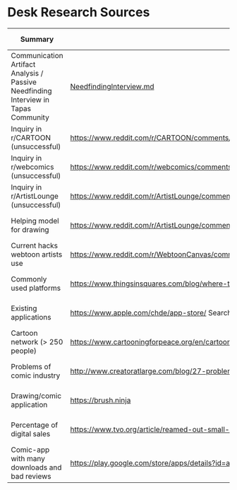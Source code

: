 # Desk Research Sources

| Summary                                                                            | Link                                                                                                    | Visit Date   |
| ---------------------------------------------------------------------------------- | ------------------------------------------------------------------------------------------------------- | ------------ |
| Communication Artifact Analysis / Passive Needfinding Interview in Tapas Community | [NeedfindingInterview.md](NeedfindingInterview.md)                                                      | Oct 05, 2022 |
| Inquiry in r/CARTOON (unsuccessful)                                                | https://www.reddit.com/r/CARTOON/comments/xr55wp/help_in_the_creation_process_of_a_novel_cartoon/       | Sep 29, 2022 |
| Inquiry in r/webcomics (unsuccessful)                                              | https://www.reddit.com/r/webcomics/comments/9nkc4t/heya_rwebcomics/iqcptdz/?context=3                   | Sep 29, 2022 |
| Inquiry in r/ArtistLounge (unsuccessful)                                           | https://www.reddit.com/r/ArtistLounge/comments/xr59lj/help_in_the_creation_process_of_a_novel_cartoon/  | Sep 29, 2022 |
| Helping model for drawing                                                          | https://www.reddit.com/r/ArtistLounge/comments/xqppl0/i_really_need_my_fellow_artists_help/             | Sep 29, 2022 |
| Current hacks webtoon artists use                                                  | https://www.reddit.com/r/WebtoonCanvas/comments/wj9hzl/whats_the_best_hack_you_use_as_a_webtoon_artist/ | Sep 29, 2022 |
| Commonly used platforms                                                            | https://www.thingsinsquares.com/blog/where-to-publish-share-your-webcomic/                              | Sep 29, 2022 |
| Existing applications                                                              | https://www.apple.com/chde/app-store/ Searching for: "Cartoons Drawing/Sketch", "Drawing", ...          | Sep 29, 2022 |
| Cartoon network (> 250 people)                                                     | https://www.cartooningforpeace.org/en/cartoonists-2/                                                    | Sep 29, 2022 |
| Problems of comic industry                                                         | http://www.creatoratlarge.com/blog/27-problems                                                          | Oct 03, 2022 |
| Drawing/comic application                                                          | https://brush.ninja                                                                                     | Oct 03, 2022 |
| Percentage of digital sales                                                        | https://www.tvo.org/article/reamed-out-small-comic-creators-are-dealing-with-sky-high-paper-prices      | Oct 03, 2022 |
| Comic-app with many downloads and bad reviews                                      | https://play.google.com/store/apps/details?id=air.bahraniapps.expressivecomiccreator&hl=en&gl=US        | Oct 03, 2022 |
